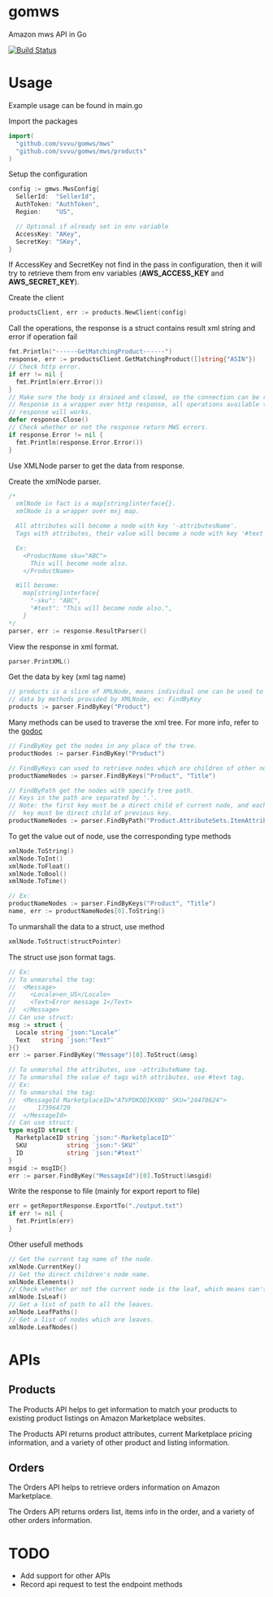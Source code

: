 # gomws
Amazon mws API in Go

[![Build Status](https://travis-ci.org/svvu/gomws.svg?branch=master)](https://travis-ci.org/svvu/gomws)

# Usage
Example usage can be found in main.go

Import the packages
```go
import(
  "github.com/svvu/gomws/mws"
  "github.com/svvu/gomws/mws/products"
)
```
Setup the configuration
```go
config := gmws.MwsConfig{
  SellerId:  "SellerId",
  AuthToken: "AuthToken",
  Region:    "US",

  // Optional if already set in env variable
  AccessKey: "AKey",
  SecretKey: "SKey",
}
```
If AccessKey and SecretKey not find in the pass in configuration, then it will try to retrieve them from env variables (**AWS_ACCESS_KEY** and **AWS_SECRET_KEY**).

Create the client
```go
productsClient, err := products.NewClient(config)
```

Call the operations, the response is a struct contains result xml string and error if operation fail
```go
fmt.Println("------GetMatchingProduct------")
response, err := productsClient.GetMatchingProduct([]string{"ASIN"})
// Check http error.
if err != nil {
  fmt.Println(err.Error())
}
// Make sure the body is drained and closed, so the connection can be reuse.
// Response is a wrapper over http response, all operations available to http
// response will works.
defer response.Close()
// Check whether or not the response return MWS errors.
if response.Error != nil {
  fmt.Println(response.Error.Error())
}
```

Use XMLNode parser to get the data from response.

Create the xmlNode parser.
```go
/*
  xmlNode in fact is a map[string]interface{}.
  xmlNode is a wrapper over mxj map.

  All attributes will become a node with key '-attributesName'.
  Tags with attributes, their value will become a node with key '#text'.

  Ex:
    <ProductName sku="ABC">
      This will become node also.
    </ProductName>

  Will become:
    map[string]interface{
      "-sku": "ABC",
      "#text": "This will become node also.",
    }
*/
parser, err := response.ResultParser()
```
View the response in xml format.
```go
parser.PrintXML()
```
Get the data by key (xml tag name)
```go
// products is a slice of XMLNode, means individual one can be used to retrieve
// data by methods provided by XMLNode, ex: FindByKey
products := parser.FindByKey("Product")
```
Many methods can be used to traverse the xml tree. For more info, refer to the [godoc](https://godoc.org/github.com/svvu/gomws/gmws)
```go
// FindByKey get the nodes in any place of the tree.
productNodes := parser.FindByKey("Product")

// FindByKeys can used to retrieve nodes which are children of other nodes.
productNameNodes := parser.FindByKeys("Product", "Title")

// FindByPath get the nodes with specify tree path.
// Keys in the path are separated by '.'.
// Note: the first key must be a direct child of current node, and each subsequential
//  key must be direct child of previous key.
productNameNodes := parser.FindByPath("Product.AttributeSets.ItemAttributes.Title")
```
To get the value out of node, use the corresponding type methods
```go
xmlNode.ToString()
xmlNode.ToInt()
xmlNode.ToFloat()
xmlNode.ToBool()
xmlNode.ToTime()

// Ex:
productNameNodes := parser.FindByKeys("Product", "Title")
name, err := productNameNodes[0].ToString()
```
To unmarshall the data to a struct, use method
```go
xmlNode.ToStruct(structPointer)
```
The struct use json format tags.
```go
// Ex:
// To unmarshal the tag:
//  <Message>
//    <Locale>en_US</Locale>
//    <Text>Error message 1</Text>
//  </Message>
// Can use struct:
msg := struct {
  Locale string `json:"Locale"`
  Text   string `json:"Text"`
}{}
err := parser.FindByKey("Message")[0].ToStruct(&msg)

// To unmarshal the attributes, use -attributeName tag.
// To unmarshal the value of tags with attributes, use #text tag.
// Ex:
// To unmarshal the tag:
//  <MessageId MarketplaceID="ATVPDKDDIKX0D" SKU="24478624">
//		173964729
//  </MessageId>
// Can use struct:
type msgID struct {
  MarketplaceID string `json:"-MarketplaceID"`
  SKU           string `json:"-SKU"`
  ID            string `json:"#text"`
}
msgid := msgID{}
err := parser.FindByKey("MessageId")[0].ToStruct(&msgid)
```

Write the response to file (mainly for export report to file)
```go
err = getReportResponse.ExportTo("./output.txt")
if err != nil {
  fmt.Println(err)
}
```

Other usefull methods
```go
// Get the current tag name of the node.
xmlNode.CurrentKey()
// Get the direct children's node name.
xmlNode.Elements()
// Check whether or not the current node is the leaf, which means can't traverse deeper.
xmlNode.IsLeaf()
// Get a list of path to all the leaves.
xmlNode.LeafPaths()
// Get a list of nodes which are leaves.
xmlNode.LeafNodes()
```

# APIs

## Products
The Products API helps to get information to match your products to existing product listings on Amazon Marketplace websites.

The Products API returns product attributes, current Marketplace pricing information, and a variety of other product and listing information.

## Orders
The Orders API helps to retrieve orders information on Amazon Marketplace.

The Orders API returns orders list, items info in the order, and a variety of other orders information.

# TODO
* Add support for other APIs
* Record api request to test the endpoint methods
